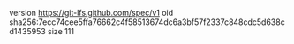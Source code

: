 version https://git-lfs.github.com/spec/v1
oid sha256:7ecc74cee5ffa76662c4f58513674dc6a3bf57f2337c848cdc5d638cd1435953
size 111
